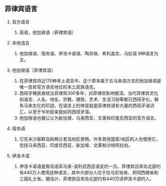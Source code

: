 ## 菲律宾语言
1. 官方语言
    1. 英语，他加禄语（菲律宾语）

2. 本地语言
    1. 他加禄语、宿务语、伊洛卡诺语、陶苏格、希利盖农、马拉诺 8种语言为主。

3. 他加禄语（菲律宾语）
    1. 在菲律宾将近170种本土语言中，这个原本属于古马来语方言的他加禄语是唯一具有官方语言地位的本土民族语言。
    2. 西班牙殖民者统治菲律宾300多年，对菲律宾影响极深。当代菲律宾文化如语言、人名、地名、宗教、建筑、艺术、生活习俗等都已西班牙化，鲜有马来文化的印迹。在语言上的体现就是菲律宾语有大量的西班牙语词汇，以至于乍听起来就如同西班牙语。
    3. 他加禄语也被公认为新加坡、马来西亚、文莱和印度尼西亚的官方语言。
4. 宿务语
    1. 它在米沙鄢群岛和棉兰老岛地区使用。许多其他国家/地区的人也使用它，包括马来西亚、印度尼西亚、新加坡、文莱和沙特阿拉伯。
5. 伊洛卡诺
    1. 伊洛卡诺语是南岛语系马来-波利尼西亚语支的一员。菲律宾吕宋岛北部约有440万人使用这种语言，其中大部分人位于拉乌尼翁省、邦阿西楠省和三描礼士省。据估计，菲律宾吕宋岛北部约有440万讲伊洛卡语的人。
